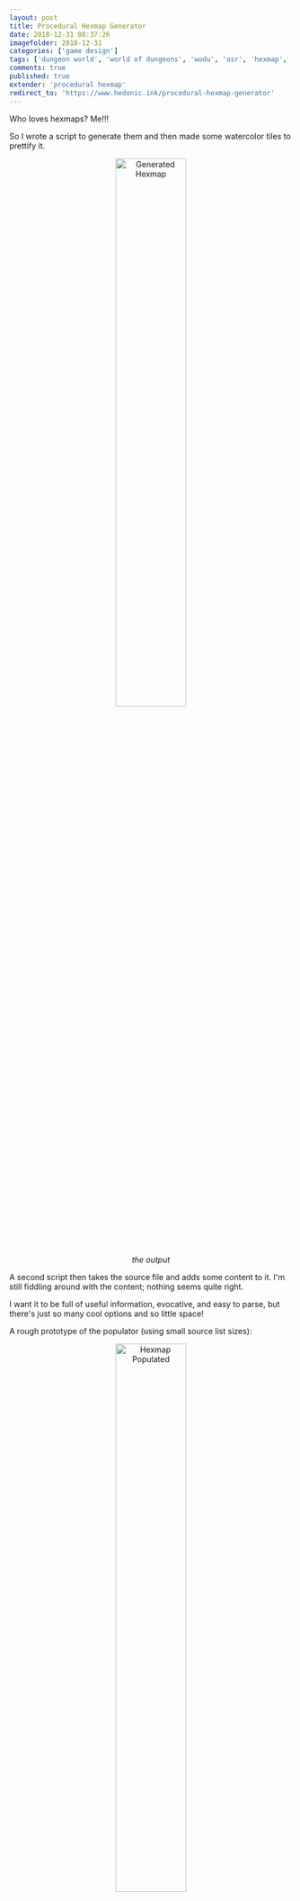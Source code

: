 ```yaml
---
layout: post
title: Procedural Hexmap Generator
date: 2018-12-31 08:37:26
imagefolder: 2018-12-31
categories: ['game design']
tags: ['dungeon world', 'world of dungeons', 'wodu', 'osr', 'hexmap', 'python', 'random', 'procedural']
comments: true
published: true
extender: 'procedural hexmap'
redirect_to: 'https://www.hedonic.ink/procedural-hexmap-generator'
---
```


Who loves hexmaps? Me!!!

So I wrote a script to generate them and then made some watercolor tiles to prettify it.

<!--more-->

<center>
<img src="{{ site.baseurl }}/img/posts/{{page.imagefolder}}/hexmap.png" alt="Generated Hexmap" style="width: 50%; height: 50%"/><br>
<i> the output</i>
</center>

A second script then takes the source file and adds some content to it. I'm still fiddling around with the content; nothing seems quite right.

I want it to be full of useful information, evocative, and easy to parse, but there's just so many cool options and so little space!

A rough prototype of the populator (using small source list sizes):

<center>
<img src="{{ site.baseurl }}/img/posts/{{page.imagefolder}}/example.png" alt="Hexmap Populated" style="width: 50%; height: 50%"/><br>
<i> randomly generated hex contents</i>
</center>

Anyway, still working on it, off and on. Still all over the place, and obviously there are some blanks.
